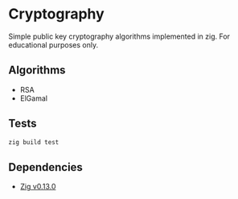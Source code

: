 # Cryptography

Simple public key cryptography algorithms implemented in zig. For educational purposes only.

## Algorithms
- RSA
- ElGamal

## Tests
```bash
zig build test
```

## Dependencies
- [Zig v0.13.0](https://ziglang.org/)
